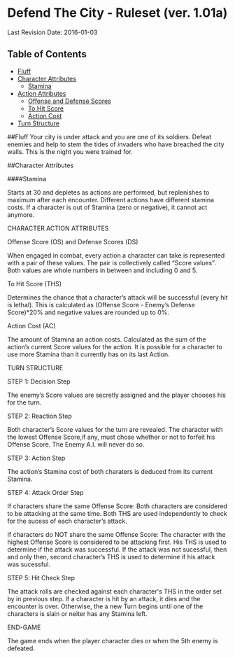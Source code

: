 # Defend The City - Ruleset (ver. 1.01a)
Last Revision Date: 2016-01-03
 
## Table of Contents
 
- [Fluff](#fluff)
- [Character Attributes](#character-attributes)
  - [Stamina](#stamina)
- [Action Attributes](#action-attributes)
  - [Offense and Defense Scores](#offense-and-defense-scores)
  - [To Hit Score](#to-hit-score)
  - [Action Cost](#action-cost)
- [Turn Structure](#turn-structure)

##Fluff
Your city is under attack and you are one of its soldiers. 
Defeat enemies and help to stem the tides of invaders who have breached the city walls. 
This is the night you were trained for.


##Character Attributes

####Stamina

Starts at 30 and depletes as actions are performed, but replenishes to maximum after each encounter. 
Different actions have different stamina costs. If a character is out of Stamina (zero or negative), it cannot act anymore.


CHARACTER ACTION ATTRIBUTES

Offense Score (OS) and Defense Scores (DS)

When engaged in combat, every action a character can take is represented with a pair of these values. 
The pair is collectively called “Score values”. 
Both values are whole numbers in between and including 0 and 5.

To Hit Score (THS)

Determines the chance that a character’s attack will be successful (every hit is lethal). 
This is calculated as (Offense Score - Enemy’s Defense Score)*20% and negative values are rounded up to 0%.

Action Cost (AC)

The amount of Stamina an action costs.
Calculated as the sum of the action’s current Score values for the action.
It is possible for a character to use more Stamina than it currently has on its last Action.


TURN STRUCTURE

STEP 1: Decision Step

The enemy’s Score values are secretly assigned and the player chooses his for the turn.

STEP 2: Reaction Step

Both character’s Score values for the turn are revealed. 
The character with the lowest Offense Score,if any, must chose whether or not to forfeit his Offense Score.
The Enemy A.I. will never do so.

STEP 3: Action Step

The action’s Stamina cost of both charaters is deduced from its current Stamina.

STEP 4: Attack Order Step

If characters share the same Offense Score:
Both characters are considered to be attacking at the same time. 
Both THS are used independently to check for the sucess of each character’s attack.

If characters do NOT share the same Offense Score:
The character with the highest Offense Score is considered to be attacking first. 
His THS is used to determine if the attack was successful. 
If the attack was not sucessful, then and only then, second character’s THS is used to determine if his attack was sucessful. 

STEP 5: Hit Check Step

The attack rolls are checked against each character's THS in the order set by in previous step.
If a character is hit by an attack, it dies and the encounter is over. 
Otherwise, the a new Turn begins until one of the characters is slain or neiter has any Stamina left.


END-GAME

The game ends when the player character dies or when the 5th enemy is defeated. 
